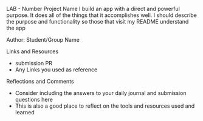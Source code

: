 LAB - Number
Project Name
I build an app with a direct and powerful purpose. It does all of the things that it accomplishes well. I should describe the purpose and functionality so those that visit my README understand the app

Author: Student/Group Name

Links and Resources

* submission PR
* Any Links you used as reference

Reflections and Comments

* Consider including the answers to your daily journal and submission questions here
* This is also a good place to reflect on the tools and resources used and learned
